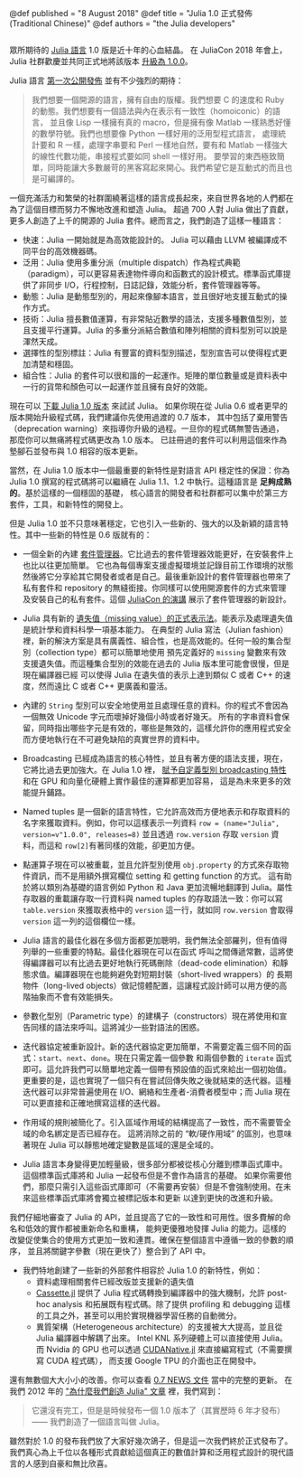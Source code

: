 @def published = "8 August 2018"
@def title = "Julia 1.0 正式發佈 (Traditional Chinese)"
@def authors = "the Julia developers"

~~~Translations:  <a href="https://julialang.org/blog/2018/08/one-point-zero-zh_cn">Simplified Chinese</a>, <a href="https://julialang.org/blog/2018/08/one-point-zero-zh_tw">Traditional Chinese</a>, <a href="https://julialang.org/blog/2018/08/one-point-zero-es">Spanish</a>
~~~

眾所期待的 [Julia 語言](https://julialang.org) 1.0 版是近十年的心血結晶。
在 JuliaCon 2018 年會上，Julia 社群歡慶並共同正式地將該版本 [升級為 1.0.0](https://www.youtube.com/watch?v=1jN5wKvN-Uk#t=3850)。

<!-- The much anticipated 1.0 release of [Julia](https://julialang.org) is the culmination of
nearly a decade of work to build a language for greedy programmers. JuliaCon2018
celebrated the event with a reception where the community officially [set the version to
1.0.0 together](https://www.youtube.com/watch?v=1jN5wKvN-Uk#t=3850). -->

Julia 語言 [第一次公開發佈](https://julialang.org/blog/2012/02/why-we-created-julia) 並有不少強烈的期待：

<!-- Julia was [first publicly
announced](https://julialang.org/blog/2012/02/why-we-created-julia) with a number of strong
demands on the language: -->

> 我們想要一個開源的語言，擁有自由的版權。我們想要 C 的速度和 Ruby 的動態。我們想要有一個語法與內在表示有一致性（homoiconic）的語言，
> 並且像 Lisp 一樣擁有真的 macro，但是擁有像 Matlab 一樣熟悉好懂的數學符號。我們也想要像 Python 一樣好用的泛用型程式語言，
> 處理統計要和 R 一樣，處理字串要和 Perl 一樣地自然，要有和 Matlab 一樣強大的線性代數功能，串接程式要如同 shell 一樣好用。
> 要學習的東西極致簡單，同時能讓大多數嚴苛的黑客寫起來開心。我們希望它是互動式的而且也是可編譯的。

<!-- > We want a language that’s open source, with a liberal license. We want the speed of C with
> the dynamism of Ruby. We want a language that’s homoiconic, with true macros like Lisp,
> but with obvious, familiar mathematical notation like Matlab. We want something as usable
> for general programming as Python, as easy for statistics as R, as natural for string
> processing as Perl, as powerful for linear algebra as Matlab, as good at gluing programs
> together as the shell. Something that is dirt simple to learn, yet keeps the most serious
> hackers happy. We want it interactive and we want it compiled. -->

一個充滿活力和繁榮的社群圍繞著這樣的語言成長起來，來自世界各地的人們都在為了這個目標而努力不懈地改進和塑造 Julia。
超過 700 人對 Julia 做出了貢獻，更多人創造了上千的開源的 Julia 套件。總而言之，我們創造了這樣一種語言：

<!-- A vibrant and thriving community has grown up around this language, with people from all
around the world iteratively refining and shaping Julia in pursuit of that goal. Over 700
people have contributed to Julia itself and even more people have made thousands of amazing
open source Julia packages. All told, we have built a language that is: -->

* 快速：Julia 一開始就是為高效能設計的。 Julia 可以藉由 LLVM 被編譯成不同平台的高效機器碼。
* 泛用：Julia 使用多重分派（multiple dispatch）作為程式典範（paradigm），可以更容易表達物件導向和函數式的設計模式。標準函式庫提供了非同步 I/O，行程控制，日誌記錄，效能分析，套件管理器等等。
* 動態：Julia 是動態型別的，用起來像腳本語言，並且很好地支援互動式的操作方式。
* 技術：Julia 擅長數值運算，有非常貼近數學的語法，支援多種數值型別，並且支援平行運算。Julia 的多重分派結合數值和陣列相關的資料型別可以說是渾然天成。
* 選擇性的型別標註：Julia 有豐富的資料型別描述，型別宣告可以使得程式更加清楚和穩固。
* 組合性：Julia 的套件可以很和諧的一起運作。矩陣的單位數量或是資料表中一行的貨幣和顏色可以一起運作並且擁有良好的效能。

<!-- * **Fast**: Julia was designed from the beginning for high performance. Julia programs
  compile to efficient native code for multiple platforms via LLVM.
* **General**: It uses multiple dispatch as a paradigm, making it easy to express many
  object-oriented and functional programming patterns. The standard library provides
  asynchronous I/O, process control, logging, profiling, a package manager, and more.
* **Dynamic**: Julia is dynamically-typed, feels like a scripting language, and has good
  support for interactive use.
* **Technical**: It excels at numerical computing with a syntax that is great for math, many
  supported numeric data types, and parallelism out of the box. Julia's multiple dispatch
  is a natural fit for defining number and array-like data types.
* **Optionally typed**: Julia has a rich language of descriptive data types, and type
  declarations can be used to clarify and solidify programs.
* **Composable**: Julia’s packages naturally work well together. Matrices of unit
  quantities, or data table columns of currencies and colors, just work — and with good
  performance. -->

現在可以 [下載 Julia 1.0 版本](https://julialang.org/downloads/) 來試試 Julia。
如果你現在從 Julia 0.6 或者更早的版本開始升級程式碼，我們建議你先使用過渡的 0.7 版本，
其中包括了棄用警告（deprecation warning）來指導你升級的過程。一旦你的程式碼無警告通過，
那麼你可以無痛將程式碼更改為 1.0 版本。
已註冊過的套件可以利用這個來作為墊腳石並發布與 1.0 相容的版本更新。

<!-- Try Julia by [downloading version 1.0 now](https://julialang.org/downloads/). If you’re
upgrading code from Julia 0.6 or earlier, we encourage you to first use the transitional 0.7
release, which includes deprecation warnings to help guide you through the upgrade process.
Once your code is warning-free, you can change to 1.0 without any functional changes. The
registered packages are in the midst of taking advantage of this stepping stone and
releasing 1.0-compatible updates. -->

當然，在 Julia 1.0 版本中一個最重要的新特性是對語言 API 穩定性的保證：你為 Julia 1.0 撰寫的程式碼將可以繼續在
Julia 1.1、1.2 中執行。這種語言是 **足夠成熟的**。基於這樣的一個穩固的基礎，
核心語言的開發者和社群都可以集中於第三方套件，工具，和新特性的開發上。

<!-- The single most significant new feature in Julia 1.0, of course, is a commitment to language
API stability: code you write for Julia 1.0 will continue to work in Julia 1.1, 1.2, etc.
The language is “fully baked.” The core language devs and community alike can focus on
packages, tools, and new features built upon this solid foundation. -->

但是 Julia 1.0 並不只意味著穩定，它也引入一些新的、強大的以及新穎的語言特性。其中一些新的特性是 0.6 版就有的：

<!-- But Julia 1.0 in not just about stability, it also introduces several new, powerful and
innovative language features. Some of the new features since version 0.6 include: -->

* 一個全新的內建 [套件管理器](https://docs.julialang.org/en/latest/stdlib/Pkg/)。它比過去的套件管理器效能更好，在安裝套件上也比以往更加簡單。
它也為每個專案支援虛擬環境並記錄目前工作環境的狀態然後將它分享給其它開發者或者是自己。最後重新設計的套件管理器也帶來了
私有套件和 repository 的無縫銜接。你同樣可以使用開源套件的方式來管理及安裝自己的私有套件。這個 [JuliaCon 的演講](https://www.youtube.com/watch?v=GBi__3nF-rM)
展示了套件管理器的新設計。

<!-- * A brand new built-in [package manager](https://docs.julialang.org/en/latest/stdlib/Pkg/)
  brings enormous performance improvements and makes it easier than ever to install packages
  and their dependencies. It also supports per-project package environments and recording
  the exact state of a working application to share with others—and with your future self.
  Finally, the redesign also introduces seamless support for private packages and package
  repositories. You can install and manage private packages with the same tools as you’re
  used to for the open source package ecosystem. The [presentation at
  JuliaCon](https://www.youtube.com/watch?v=GBi__3nF-rM) provides a good overview of the new
  design and behavior. -->

* Julia 具有新的 [遺失值（missing value）的正式表示法](https://julialang.org/blog/2018/06/missing)。能表示及處理遺失值是統計學和資料科學一項基本能力。
在典型的 Julia 寫法（Julian fashion）裡，新的解決方案是具有廣義性、組合性，也是高效能的。任何一般的集合型別（collection type）都可以簡單地使用
預先定義好的 `missing` 變數來有效支援遺失值。而這種集合型別的效能在過去的 Julia 版本里可能會很慢，但是現在編譯器已經
可以使得 Julia 在遺失值的表示上達到類似 C 或者 C++ 的速度，然而遠比 C 或者 C++ 更廣義和靈活。

<!-- * Julia has a new [canonical representation for missing
  values](https://julialang.org/blog/2018/06/missing). Being able to represent and work with
  missing data is fundamental to statistics and data science. In typical Julian fashion, the
  new solution is general, composable and high-performance. Any generic collection type can
  efficiently support missing values simply by allowing elements to include the pre-defined
  value `missing`. The performance of such “union-typed” collections would have been too
  slow in previous Julia versions, but compiler improvements now allow Julia to match the
  speed of custom C or C++ missing data representations in other systems, while also being
  far more general and flexible. -->

* 內建的 `String` 型別可以安全地使用並且處理任意的資料。你的程式不會因為一個無效 Unicode 字元而壞掉好幾個小時或者好幾天。
所有的字串資料會保留，同時指出哪些字元是有效的，哪些是無效的，這樣允許你的應用程式安全而方便地執行在不可避免缺陷的真實世界的資料中。

<!-- * The built-in `String` type can now safely hold arbitrary data. Your program won’t fail
  hours or days into a job because of a single stray byte of invalid Unicode. All string
  data is preserved while indicating which characters are valid or invalid, allowing your
  applications to safely and conveniently work with real world data with all of its
  inevitable imperfections. -->

* Broadcasting 已經成為語言的核心特性，並且有著方便的語法支援，現在，它將比過去更加強大。在 Julia 1.0 裡，
[賦予自定義型別 broadcasting 特性](https://julialang.org/blog/2018/05/extensible-broadcast-fusion) 和在 GPU 和向量化硬體上實作最佳的運算都更加容易，
這是為未來更多的效能提升鋪路。

<!-- * Broadcasting is already a core language feature with convenient syntax—and it’s now more
  powerful than ever. In Julia 1.0 it’s simple to [extend broadcasting to custom
  types](https://julialang.org/blog/2018/05/extensible-broadcast-fusion) and implement
  efficient optimized computations on GPUs and other vectorized hardware, paving the way for
  even greater performance gains in the future. -->

* Named tuples 是一個新的語言特性，它允許高效而方便地表示和存取資料的名字來獲取資料。例如，你可以這樣表示一列資料
`row = (name="Julia", version=v"1.0.0", releases=8)` 並且透過 `row.version` 存取 `version` 資料，而這和
`row[2]`有著同樣的效能，卻更加方便。

<!-- * Named tuples are a new language feature which make representing and accessing data by name
  efficient and convenient. You can, for example, represent a row of data as `row =
  (name="Julia", version=v"1.0.0", releases=8)` and access the `version` column as
  `row.version` with the same performance as the less convenient `row[2]`. -->

* 點運算子現在可以被重載，並且允許型別使用 `obj.property` 的方式來存取物件資訊，而不是用額外撰寫欄位 setting 和 getting function 的方式。
這有助於將以類別為基礎的語言例如 Python 和 Java 更加流暢地翻譯到 Julia。屬性存取器的重載讓存取一行資料與 named tuples 的存取語法一致：你可以寫 `table.version` 來獲取表格中的 `version` 這一行，就如同 `row.version` 會取得
`version` 這一列的這個欄位一樣。

<!-- * The dot operator can now be overloaded, allowing types to use the `obj.property` syntax
  for meanings other than getting and setting struct fields. This is especially useful for
  smoother interop with class-based languages such as Python and Java. Property accessor
  overloading also allows the syntax for getting a column of data to match named tuple
  syntax: you can write `table.version` to access the `version` column of a table just as
  `row.version` accesses the `version` field of a single row. -->

* Julia 語言的最佳化器在多個方面都更加聰明，我們無法全部羅列，但有值得列舉的一些重要的特點。最佳化器現在可以在函式
呼叫之間傳遞常數，這將使得編譯器可以有比過去更好地執行死碼刪除（dead-code elimination）和靜態求值。編譯器現在也能夠避免對短期封裝（short-lived wrappers）的
長期物件（long-lived objects）做記憶體配置，這讓程式設計師可以用方便的高階抽象而不會有效能損失。

<!-- * Julia’s optimizer has gotten smarter in more ways than we can list here, but a few
  highlights are worth mentioning. The optimizer can now propagate constants through
  function calls, allowing much better dead-code elimination and static evaluation than
  before. The compiler is also much better at avoiding allocation of short-lived wrappers
  around long-lived objects, which frees programmers to use convenient high-level
  abstractions without performance costs. -->

* 參數化型別（Parametric type）的建構子（constructors）現在將使用和宣告同樣的語法來呼叫。這將減少一些對語法的困惑。

<!-- * Parametric type constructors are now always called with the same syntax as they are
  declared. This eliminates an obscure but confusing corner of language syntax. -->

* 迭代器協定被重新設計。新的迭代器協定更加簡單，不需要定義三個不同的函式：`start`、`next`、`done`。現在只需定義一個參數
和兩個參數的 `iterate` 函式即可。這允許我們可以簡單地定義一個帶有預設值的函式來給出一個初始值。更重要的是，這也實現了一個只有在嘗試回傳失敗之後就結束的迭代器。這種迭代器可以非常普遍使用在 I/O、網絡和生產者-消費者模型中；而 Julia 現在
可以更直接和正確地撰寫這樣的迭代器。

<!-- * The iteration protocol has been completely redesigned to make it easier to implement many
  kinds of iterables. Instead of defining methods of three different generic
  functions—`start`, `next`, `done`—one now defines one- and two-argument methods of the
  `iterate` function. This often allows iteration to be conveniently defined with a single
  definition with a default value for the start state. More importantly, it makes it
  possible to implement iterators that only know if they're done once they've tried and
  failed to produce a value. These kinds of iterators are ubiquitous in I/O, networking, and
  producer/consumer patterns; Julia can now express these iterators in a straightforward and
  correct manner. -->

* 作用域的規則被簡化了。引入區域作用域的結構提高了一致性，而不需要管全域的命名綁定是否已經存在。
這將消除之前的 “軟/硬作用域” 的區別，也意味著現在 Julia 可以靜態地確定變數是區域的還是全域的。

<!-- * Scope rules have been simplified. Constructs that introduce local scopes now do so
  consistently, regardless of whether a global binding for a name already exists or not.
  This eliminates the “soft/hard scope” distinction that previously existed and means that
  now Julia can always statically determine whether variables are local or global. -->

* Julia 語言本身變得更加輕量級，很多部分都被從核心分離到標準函式庫中。這個標準函式庫將和 Julia 一起發布但是不會作為語言的基礎。
如果你需要他們，那麼只需引入這些函式庫即可（不需要再安裝）但是不會強制使用。在未來這些標準函式庫將會獨立被標記版本和更新
以達到更快的改進和升級。

<!-- * The language itself is significantly leaner, with many components split out into “standard
  library” packages that ship with Julia but aren’t part of the “base” language. If you need
  them, they’re an import away (no installation required) but they’re no longer forced on
  you. In the future, this will also allow standard libraries to be versioned and upgraded
  independently of Julia itself, allowing them to evolve and improve at a faster rate. -->

我們仔細地審查了 Julia 的 API，並且提高了它的一致性和可用性。很多費解的命名和低效的實作都被重新命名和重構，
能夠更優雅地發揮 Julia 的能力。這樣的改變促使集合的使用方式更加一致和連貫。確保在整個語言中遵循一致的參數的順序，
並且將關鍵字參數（現在更快了）整合到了 API 中。

<!-- * We’ve done a thorough review of all of Julia’s APIs to improve consistency and usability.
  Many obscure legacy names and inefficient programming patterns have been renamed or
  refactored to more elegantly match Julia's capabilities. This has prompted changes to make
  working with collections more consistent and coherent, to ensure that argument ordering
  follows a consistent standard throughout the language, and to incorporate (the now faster)
  keyword arguments into APIs where appropriate. -->

* 我們特地創建了一些新的外部套件相容於 Julia 1.0 的新特性，例如：
    * 資料處理相關套件已經改版並支援新的遺失值
    * [Cassette.jl](https://github.com/jrevels/Cassette.jl) 提供了 Julia 程式碼轉換到編譯器中的強大機制，允許 post-hoc analysis 和拓展既有程式碼。除了提供 profiling 和 debugging 這樣的工具之外，甚至可以用於實現機器學習任務的自動微分。
    * 異質架構（Heterogeneous architecture）的支援被大大提高，並且從 Julia 編譯器中解耦了出來。 Intel KNL 系列硬體上可以直接使用 Julia。 而 Nvidia 的 GPU 也可以透過 [CUDANative.jl](https://github.com/JuliaGPU/CUDAnative.jl) 來直接編寫程式（不需要撰寫 CUDA 程式碼）， 而支援 Google TPU 的介面也正在開發中。

<!-- * A number of new external packages are being built specifically around the new capabilities
  of Julia 1.0. For example:
    * The data processing and manipulation ecosystem is being revamped to take advantage of
      the new missingness support.
    * [Cassette.jl](https://github.com/jrevels/Cassette.jl) provides a powerful mechanism to
      inject code-transformation passes into Julia’s compiler, enabling post-hoc analysis
      and extension of existing code. Beyond instrumentation for programmers like profiling
      and debugging, this can even implement automatic differentiation for machine learning
      tasks.
    * Heterogeneous architecture support has been greatly improved and is further decoupled
      from the internals of the Julia compiler. Intel KNLs just work in Julia. Nvidia GPUs
      are programmed using the [CUDANative.jl](https://github.com/JuliaGPU/CUDAnative.jl)
      package, and a port to Google TPUs is in the works. -->

還有無數個大大小小的改善。你可以查看 [0.7 NEWS 文件](https://github.com/JuliaLang/julia/blob/release-0.7/NEWS.md) 當中的完整的更新。
在我們 2012 年的 ["為什麼我們創造 Julia" 文章](https://julialang.org/blog/2012/02/why-we-created-julia) 裡，我們寫到：

<!-- There are countless other improvements, both large and small. For a complete list of
changes, see the [0.7 NEWS file](https://docs.julialang.org/en/release-0.7/NEWS/). In our
original [“Why We Created Julia” blog
post](https://julialang.org/blog/2012/02/why-we-created-julia) in 2012, we wrote -->

> 它還沒有完工，但是是時候發布一個 1.0 版本了（其實歷時 6 年才發布）—— 我們創造了一個語言叫做 Julia。

<!-- > It’s not complete, but it’s time for a 1.0 release—the language we’ve created is called
> [Julia](https://julialang.org). -->

雖然對於 1.0 的發布我們放了大家好幾次鴿子，但是這一次我們終於正式發布了。
我們真心為上千位以各種形式貢獻給這個真正的數值計算和泛用程式設計的現代語言的人感到自豪和無比欣喜。

<!-- We may have jumped the gun a bit with mentioning an impending 1.0 release, but the time has
finally arrived and it is a heck of a release. We are truly proud of what’s been
accomplished by the thousands of people who have contributed in so many ways to this truly
modern language for numerical and general programming. -->
